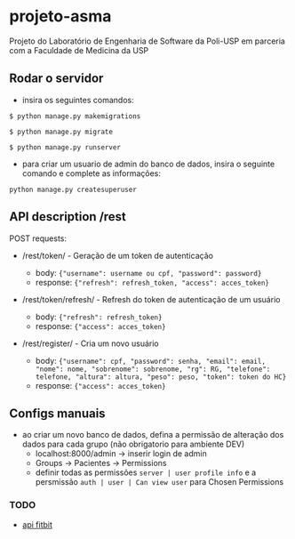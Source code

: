 # projeto-asma
Projeto do Laboratório de Engenharia de Software da Poli-USP em parceria com a Faculdade de Medicina da USP

## Rodar o servidor
- insira os seguintes comandos:

```
$ python manage.py makemigrations
```
```
$ python manage.py migrate
```
```
$ python manage.py runserver
```

- para criar um usuario de admin do banco de dados, insira o seguinte comando e complete as informações:

```
python manage.py createsuperuser
```

## API description /rest
 POST requests:
- /rest/token/ - Geração de um token de autenticação
    - body: ```{"username": username ou cpf, "password": password}```
    - response: ```{"refresh": refresh_token, "access": acces_token}```

- /rest/token/refresh/ - Refresh do token de autenticação de um usuário
    - body: ```{"refresh": refresh_token}```
    - response: ```{"access": acces_token}```

- /rest/register/ - Cria um novo usuário
    - body: ```{"username": cpf, "password": senha, "email": email, "nome": nome, "sobrenome": sobrenome, "rg": RG, "telefone": telefone, "altura": altura, "peso": peso, "token": token do HC}```
    - response: ```{"access": acces_token}```


## Configs manuais
- ao criar um novo banco de dados, defina a permissão de alteração dos dados para cada grupo (não obrigatorio para ambiente DEV)
    - localhost:8000/admin -> inserir login de admin
    - Groups -> Pacientes -> Permissions
    - definir todas as permissões ```server | user profile info``` e a persmissão ```auth | user | Can view user``` para Chosen Permissions


### TODO
- [api fitbit](https://github.com/iccir919/pulseWatch/blob/master/public/intraday.js)